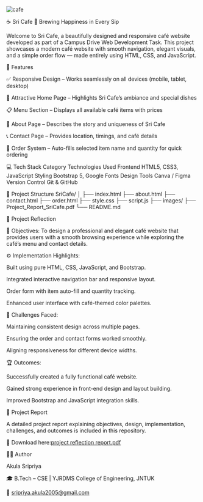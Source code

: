 
![cafe](https://github.com/user-attachments/assets/cd5f0a0b-2af7-428a-babb-e987b4766065)


☕ Sri Cafe 🌿
Brewing Happiness in Every Sip

Welcome to Sri Cafe, a beautifully designed and responsive café website developed as part of a Campus Drive Web Development Task.
This project showcases a modern café website with smooth navigation, elegant visuals, and a simple order flow — made entirely using HTML, CSS, and JavaScript.

🌟 Features

✅ Responsive Design – Works seamlessly on all devices (mobile, tablet, desktop)

🍰 Attractive Home Page – Highlights Sri Cafe’s ambiance and special dishes

📋 Menu Section – Displays all available café items with prices

📖 About Page – Describes the story and uniqueness of Sri Cafe

📞 Contact Page – Provides location, timings, and café details

🛒 Order System – Auto-fills selected item name and quantity for quick ordering

💻 Tech Stack
Category	Technologies Used
Frontend	HTML5, CSS3, JavaScript
Styling	Bootstrap 5, Google Fonts
Design Tools	Canva / Figma
Version Control	Git & GitHub


📁 Project Structure
SriCafe/
│
├── index.html
├── about.html
├── contact.html
├── order.html
├── style.css
├── script.js
├── images/
├── Project_Report_SriCafe.pdf
└── README.md



🧠 Project Reflection


🎯 Objectives:
To design a professional and elegant café website that provides users with a smooth browsing experience while exploring the café’s menu and contact details.

⚙️ Implementation Highlights:

Built using pure HTML, CSS, JavaScript, and Bootstrap.

Integrated interactive navigation bar and responsive layout.

Order form with item auto-fill and quantity tracking.

Enhanced user interface with café-themed color palettes.

🚧 Challenges Faced:

Maintaining consistent design across multiple pages.

Ensuring the order and contact forms worked smoothly.

Aligning responsiveness for different device widths.

🏆 Outcomes:

Successfully created a fully functional café website.

Gained strong experience in front-end design and layout building.

Improved Bootstrap and JavaScript integration skills.

📄 Project Report


A detailed project report explaining objectives, design, implementation, challenges, and outcomes is included in this repository.


📘 Download here:[project reflection report.pdf](https://github.com/user-attachments/files/23186985/project.reflection.report.pdf)


👩‍💻 Author


Akula Sripriya

🎓 B.Tech – CSE | YJRDMS College of Engineering, JNTUK

📧 sripriya.akula2005@gmail.com
